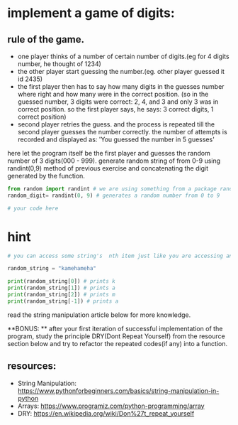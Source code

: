 # implement a game of digits:

## rule of the game.
- one player thinks of a number of certain number of digits.(eg for 4 digits number, he thought of 1234)
- the other player start guessing the number.(eg. other player guessed it id 2435)
- the first player then has to say how many digits in the guesses number where right and how many were in the correct position. (so in the guessed number, 3 digits were correct: 2, 4, and 3 and only 3 was in correct position. so the first player says, he says: 3 correct digits, 1 correct position)
- second player retries the guess. and the process is repeated till the second player guesses the number correctly. the number of attempts is recorded and displayed as: 'You guessed the number in 5 guesses'


here let the program itself be the first player and guesses the random number of 3 digits(000 - 999).
generate random string of from 0-9 using randint(0,9) method of previous exercise and concatenating the digit generated by the function.

```python
from random import randint # we are using something from a package random
random_digit= randint(0, 9) # generates a random number from 0 to 9

# your code here
```

# hint
```python
# you can access some string's  nth item just like you are accessing an item from a list

random_string = "kamehameha"

print(random_string[0]) # prints k
print(random_string[1]) # prints a
print(random_string[2]) # prints m
print(random_string[-1]) # prints a
```
read the string manipulation article below for more knowledge.

**BONUS: ** after your first iteration of successful implementation of the program, study the principle DRY(Dont Repeat Yourself) from the resource section below and try to refactor the repeated codes(if any) into a function.



## resources:

- String Manipulation: https://www.pythonforbeginners.com/basics/string-manipulation-in-python
- Arrays: https://www.programiz.com/python-programming/array
- DRY: https://en.wikipedia.org/wiki/Don%27t_repeat_yourself
